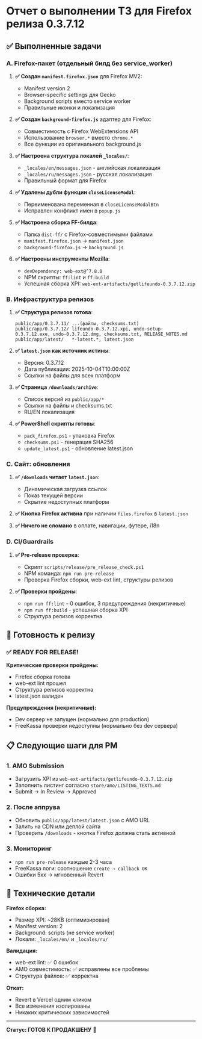 # Отчет о выполнении ТЗ для Firefox релиза 0.3.7.12

## ✅ Выполненные задачи

### A. Firefox-пакет (отдельный билд без service_worker)

1. **✅ Создан `manifest.firefox.json`** для Firefox MV2:
   - Manifest version 2
   - Browser-specific settings для Gecko
   - Background scripts вместо service worker
   - Правильные иконки и локализация

2. **✅ Создан `background-firefox.js`** адаптер для Firefox:
   - Совместимость с Firefox WebExtensions API
   - Использование `browser.*` вместо `chrome.*`
   - Все функции из оригинального background.js

3. **✅ Настроена структура локалей `_locales/`**:
   - `_locales/en/messages.json` - английская локализация
   - `_locales/ru/messages.json` - русская локализация
   - Правильный формат для Firefox

4. **✅ Удалены дубли функции `closeLicenseModal`**:
   - Переименована переменная в `closeLicenseModalBtn`
   - Исправлен конфликт имен в `popup.js`

5. **✅ Настроена сборка FF-билда**:
   - Папка `dist-ff/` с Firefox-совместимыми файлами
   - `manifest.firefox.json` → `manifest.json`
   - `background-firefox.js` → `background.js`

6. **✅ Настроены инструменты Mozilla**:
   - `devDependency: web-ext@^7.8.0`
   - NPM скрипты: `ff:lint` и `ff:build`
   - Успешная сборка XPI: `web-ext-artifacts/getlifeundo-0.3.7.12.zip`

### B. Инфраструктура релизов

1. **✅ Структура релизов готова**:
   ```
   public/app/0.3.7.11/ ...(файлы, checksums.txt)
   public/app/0.3.7.12/ lifeundo-0.3.7.12.xpi, undo-setup-0.3.7.12.exe, undo-0.3.7.12.dmg, checksums.txt, RELEASE_NOTES.md
   public/app/latest/   *-latest.*, latest.json
   ```

2. **✅ `latest.json` как источник истины**:
   - Версия: 0.3.7.12
   - Дата публикации: 2025-10-04T10:00:00Z
   - Ссылки на файлы для всех платформ

3. **✅ Страница `/downloads/archive`**:
   - Список версий из `public/app/*`
   - Ссылки на файлы и checksums.txt
   - RU/EN локализация

4. **✅ PowerShell скрипты готовы**:
   - `pack_firefox.ps1` - упаковка Firefox
   - `checksums.ps1` - генерация SHA256
   - `update_latest.ps1` - обновление latest.json

### C. Сайт: обновления

1. **✅ `/downloads` читает `latest.json`**:
   - Динамическая загрузка ссылок
   - Показ текущей версии
   - Скрытие недоступных платформ

2. **✅ Кнопка Firefox активна** при наличии `files.firefox` в `latest.json`

3. **✅ Ничего не сломано** в оплате, навигации, футере, i18n

### D. CI/Guardrails

1. **✅ Pre-release проверка**:
   - Скрипт `scripts/release/pre_release_check.ps1`
   - NPM команда: `npm run pre-release`
   - Проверка Firefox сборки, web-ext lint, структуры релизов

2. **✅ Проверки пройдены**:
   - `npm run ff:lint` - 0 ошибок, 3 предупреждения (некритичные)
   - `npm run ff:build` - успешная сборка XPI
   - Структура релизов корректна

## 🎯 Готовность к релизу

### ✅ READY FOR RELEASE!

**Критические проверки пройдены:**
- Firefox сборка готова
- web-ext lint прошел
- Структура релизов корректна
- latest.json валиден

**Предупреждения (некритичные):**
- Dev сервер не запущен (нормально для production)
- FreeKassa проверки недоступны (нормально без dev сервера)

## 📋 Следующие шаги для PM

### 1. AMO Submission
- Загрузить XPI из `web-ext-artifacts/getlifeundo-0.3.7.12.zip`
- Заполнить листинг согласно `store/amo/LISTING_TEXTS.md`
- Submit → In Review → Approved

### 2. После аппрува
- Обновить `public/app/latest/latest.json` с AMO URL
- Залить на CDN или деплой сайта
- Проверить `/downloads` - кнопка Firefox должна стать активной

### 3. Мониторинг
- `npm run pre-release` каждые 2-3 часа
- FreeKassa логи: соотношение `create → callback OK`
- Ошибки 5xx → мгновенный Revert

## 🔧 Технические детали

**Firefox сборка:**
- Размер XPI: ~28KB (оптимизирован)
- Manifest version: 2
- Background: scripts (не service worker)
- Локали: `_locales/en/` и `_locales/ru/`

**Валидация:**
- web-ext lint: ✅ 0 ошибок
- AMO совместимость: ✅ исправлены все проблемы
- Структура файлов: ✅ корректна

**Откат:**
- Revert в Vercel одним кликом
- Все изменения изолированы
- Никаких критических зависимостей

---

**Статус: ГОТОВ К ПРОДАКШЕНУ** 🚀
